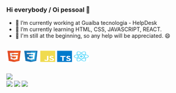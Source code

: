 ### Hi everybody / Oi pessoal 👋



- 🔭 I’m currently working at Guaíba tecnologia - HelpDesk
- 🌱 I’m currently learning HTML, CSS, JAVASCRIPT, REACT.
- 🤔 I'm still at the beginning, so any help will be appreciated. 😄


  
<div style="display: inline_block"><br>
  <img align="center" alt="mauricio-HTML" height="30" width="40" src="https://raw.githubusercontent.com/devicons/devicon/master/icons/html5/html5-original.svg">
  <img align="center" alt="mauricio-CSS" height="30" width="40" src="https://raw.githubusercontent.com/devicons/devicon/master/icons/css3/css3-original.svg">
  <img align="center" alt="mauricio-Js" height="30" width="40" src="https://raw.githubusercontent.com/devicons/devicon/master/icons/javascript/javascript-plain.svg">
  <img align="center" alt="mauricio-Ts" height="30" width="40" src="https://raw.githubusercontent.com/devicons/devicon/master/icons/typescript/typescript-plain.svg">
  <img align="center" alt="mauricio-React" height="30" width="40" src="https://raw.githubusercontent.com/devicons/devicon/master/icons/react/react-original.svg">
</div>
  


  ##
 
<div> 
 
  <a href="https://instagram.com/mauriciocoostaa" target="_blank"><img src="https://img.shields.io/badge/-Instagram-%23E4405F?style=for-the-badge&logo=instagram&logoColor=white" target="_blank"></a>	
  <a href="https://www.linkedin.com/in/mauricio-nexus3" target="_blank"><img src="https://img.shields.io/badge/-LinkedIn-%230077B5?style=for-the-badge&logo=linkedin&logoColor=white" target="_blank"></a>
 <a href="https://discord.gg/Mauricio.Ramos#9202" target="_blank"><img src="https://img.shields.io/badge/Discord-7289DA?style=for-the-badge&logo=discord&logoColor=white" target="_blank"></a> 
  <a href = "mailto:mauricio@nexus3.dev.br"><img src="https://img.shields.io/badge/-Gmail-%23333?style=for-the-badge&logo=gmail&logoColor=white" target="_blank"></a>
</div>

